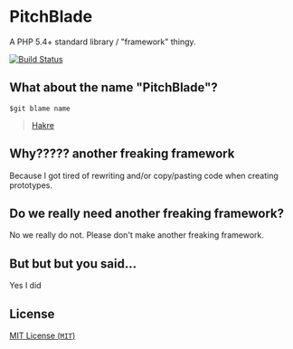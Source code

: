 PitchBlade
=

A PHP 5.4+ standard library / "framework" thingy.

[![Build Status](https://travis-ci.org/PeeHaa/PitchBlade.png?branch=master)](https://travis-ci.org/PeeHaa/PitchBlade)

What about the name "PitchBlade"?
-

`$git blame name`

> [Hakre](https://github.com/hakre)

Why????? another freaking framework
-

Because I got tired of rewriting and/or copy/pasting code when creating prototypes.

Do we really need another freaking framework?
-

No we really do not. Please don't make another freaking framework.

But but but you said...
-

Yes I did

License
-

[MIT License (`MIT`)][MIT]

[MIT]: http://spdx.org/licenses/MIT
